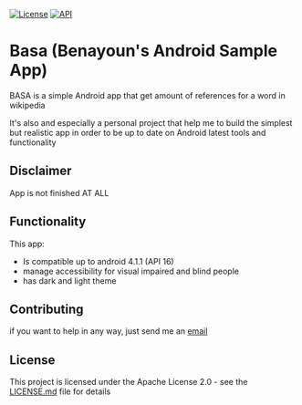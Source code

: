 [![License](https://img.shields.io/badge/License-Apache%202.0-blue.svg)](https://opensource.org/licenses/Apache-2.0)
[![API](https://img.shields.io/badge/API-16%2B-brightgreen.svg?style=flat)](https://android-arsenal.com/api?level=16)

# Basa (Benayoun's Android Sample App)
BASA is a simple Android app that get amount of references for a word in wikipedia

It's also and especially a personal project that help me to build the simplest but realistic app in order to be up to date on Android latest tools and functionality

## Disclaimer
App is not finished AT ALL

## Functionality

This app:
- Is compatible up to android 4.1.1 (API 16)
- manage accessibility for visual impaired and blind people
- has dark and light theme


## Contributing
if you want to help in any way, just send me an [email](mailto:pierre<àcabnum.fr)

## License
This project is licensed under the Apache License 2.0 - see the [LICENSE.md](LICENSE.md) file for details